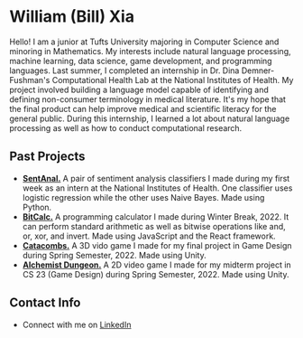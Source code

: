 # William (Bill) Xia
Hello! I am a junior at Tufts University majoring in Computer Science and minoring in Mathematics. My interests include natural language processing, machine learning, data science, game development, and programming languages. Last summer, I completed an internship in Dr. Dina Demner-Fushman's Computational Health Lab at the National Institutes of Health. My project involved building a language model capable of identifying and defining non-consumer terminology in medical literature. It's my hope that the final product can help improve medical and scientific literacy for the general public. During this internship, I learned a lot about natural language processing as well as how to conduct computational research. 

## Past Projects
- [**SentAnal.**](https://github.com/onionLad/SentimentAnalyzer) A pair of sentiment analysis classifiers I made during my first week as an intern at the National Institutes of Health. One classifier uses logistic regression while the other uses Naive Bayes. Made using Python.
- [**BitCalc.**](https://github.com/onionLad/BitCalc) A programming calculator I made during Winter Break, 2022. It can perform standard arithmetic as well as bitwise operations like and, or, xor, and invert. Made using JavaScript and the React framework.
- [**Catacombs.**](https://team-catacombs.itch.io/catacombs) A 3D vido game I made for my final project in Game Design during Spring Semester, 2022. Made using Unity.
- [**Alchemist Dungeon.**](https://alko08.itch.io/alchemists-dungeon) A 2D video game I made for my midterm project in CS 23 (Game Design) during Spring Semester, 2022. Made using Unity.

## Contact Info
- Connect with me on <a href="https://www.linkedin.com/in/william-xia-ab40b2218/">LinkedIn</a>
